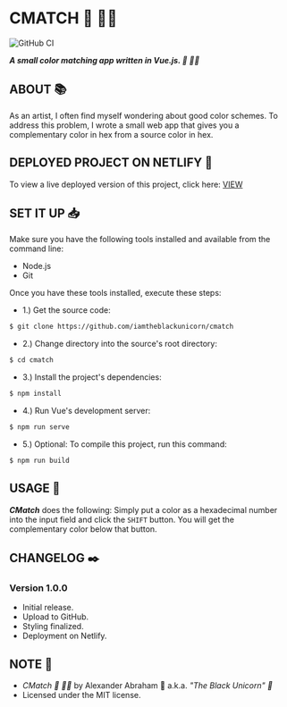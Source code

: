 # CMATCH :art: :artist:

![GitHub CI](https://github.com/iamtheblackunicorn/cmatch/actions/workflows/vue.yml/badge.svg)

***A small color matching app written in Vue.js. :art: :artist:***

## ABOUT :books:

As an artist, I often find myself wondering about good color schemes. To address this problem, I wrote a small web app that gives you a complementary color in hex from a source color in hex.

## DEPLOYED PROJECT ON NETLIFY :rocket:

To view a live deployed version of this project, click here: [VIEW](joyful-selkie-984e0e.netlify.app)

## SET IT UP :inbox_tray:

Make sure you have the following tools installed and available from the command line:

- Node.js
- Git

Once you have these tools installed, execute these steps:

- 1.) Get the source code:

```bash
$ git clone https://github.com/iamtheblackunicorn/cmatch
```

- 2.) Change directory into the source's root directory:

```bash
$ cd cmatch
```

- 3.) Install the project's dependencies:

```bash
$ npm install
```

- 4.) Run Vue's development server:

```bash
$ npm run serve
```

- 5.) Optional: To compile this project, run this command:

```bash
$ npm run build
```

## USAGE :hammer:

***CMatch*** does the following: Simply put a color as a hexadecimal number into the input field and click the `SHIFT` button. You will get the complementary color below that button.

## CHANGELOG :black_nib:

### Version 1.0.0

- Initial release.
- Upload to GitHub.
- Styling finalized.
- Deployment on Netlify.

## NOTE :scroll:

- *CMatch :art: :artist:* by Alexander Abraham :black_heart: a.k.a. *"The Black Unicorn" :unicorn:*
- Licensed under the MIT license.
